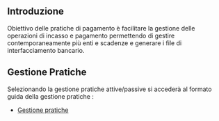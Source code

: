 ## Introduzione

Obiettivo delle pratiche di pagamento è facilitare la gestione delle operazioni di incasso e pagamento permettendo di gestire contemporaneamente più enti e scadenze e generare i file di interfacciamento bancario.

## Gestione Pratiche

Selezionando la gestione pratiche attive/passive si accederà al formato guida della gestione pratiche : 
- [Gestione pratiche](Sorgenti/MB/DOC_OGG/P_C5NOPA0)
